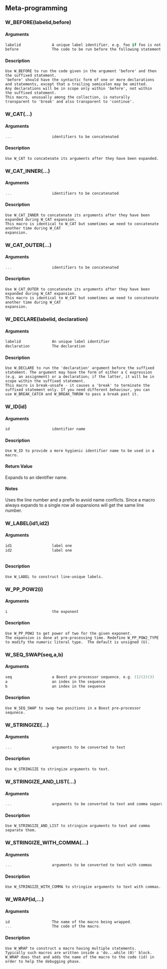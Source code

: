 ## Meta-programming
    
### W_BEFORE(labelid,before)
#### Arguments
```C
labelid              A unique label identifier, e.g. foo if foo is not used already
before               The code to be run before the following statement.
```
#### Description
    Use W_BEFORE to run the code given in the argument 'before' and then
    the suffixed statement.
    'before' should have the syntactic form of one or more declarations
    and statements, except that a trailing semicolon may be omitted.
    Any declarations will be in scope only within 'before', not within
    the suffixed statement.
    This macro, unusually among the collection, is naturally
    transparent to 'break' and also transparent to 'continue'.
    
### W_CAT(...)
#### Arguments
```C
...                  identifiers to be concatenated
```
#### Description
    Use W_CAT to concatenate its arguments after they have been expanded.
    
### W_CAT_INNER(...)
#### Arguments
```C
...                  identifiers to be concatenated
```
#### Description
    Use W_CAT_INNER to concatenate its arguments after they have been expanded during W_CAT expansion.
    This macro is identical to W_CAT but sometimes we need to concatenate another time during W_CAT
    expansion.
    
### W_CAT_OUTER(...)
#### Arguments
```C
...                  identifiers to be concatenated
```
#### Description
    Use W_CAT_OUTER to concatenate its arguments after they have been expanded during W_CAT expansion.
    This macro is identical to W_CAT but sometimes we need to concatenate another time during W_CAT
    expansion.
    
### W_DECLARE(labelid, declaration)
#### Arguments
```C
labelid              An unique label identifier
declaration          The declaration
```
#### Description
    Use W_DECLARE to run the 'declaration' argument before the suffixed
    statement. The argument may have the form of either a C expression
    (e.g. an assignment) or a declaration; if the latter, it will be in
    scope within the suffixed statement.
    This macro is break-unsafe - it causes a 'break' to terminate the
    suffixed statement only. If you need different behaviour, you can
    use W_BREAK_CATCH and W_BREAK_THROW to pass a break past it.
    
### W_ID(id)
#### Arguments
```C
id                   identifier name
```
#### Description
    Use W_ID to provide a more hygienic identifier name to be used in a macro.
#### Return Value
Expands to an identifier name.
#### Notes
Uses the line number and a prefix to avoid name conflicts. Since a macro
    always expands to a single row all expansions will get the same line number.
    
### W_LABEL(id1,id2)
    
#### Arguments
```C
id1                  label one
id2                  label one
    
```
#### Description
    Use W_LABEL to construct line-unique labels.
    
### W_PP_POW2(i)
#### Arguments
```C
i                    the exponent
```
#### Description
    Use W_PP_POW2 to get power of two for the given exponent.
    The expansion is done at pre-processing time. Redefine W_PP_POW2_TYPE
    to modify the numeric literal type.  The default is unsigned (U).
    
### W_SEQ_SWAP(seq,a,b)
#### Arguments
```C
seq                  a Boost pre-processor sequence, e.g. (1)(2)(3)
a                    an index in the sequence
b                    an index in the sequence
```
#### Description
    Use W_SEQ_SWAP to swap two positions in a Boost pre-processor sequnece.
    
### W_STRINGIZE(...)
#### Arguments
```C
...                  arguments to be converted to text
```
#### Description
    Use W_STRINGIZE to stringize arguments to text.
    
### W_STRINGIZE_AND_LIST(...)
#### Arguments
```C
...                  arguments to be converted to text and comma separated
```
#### Description
    Use W_STRINGIZE_AND_LIST to stringize arguments to text and comma separate them.
    
### W_STRINGIZE_WITH_COMMA(...)
#### Arguments
```C
...                  arguments to be converted to text with commas
```
#### Description
    Use W_STRINGIZE_WITH_COMMA to stringize arguments to text with commas.
    
### W_WRAP(id,...)
#### Arguments
```C
id                   The name of the macro being wrapped.
...                  The code of the macro.
```
#### Description
    Use W_WRAP to construct a macro having multiple statements.
    Typically such macros are written inside a 'do...while (0)' block.
    W_WRAP does that and adds the name of the macro to the code (id) in
    order to help the debugging phase.
